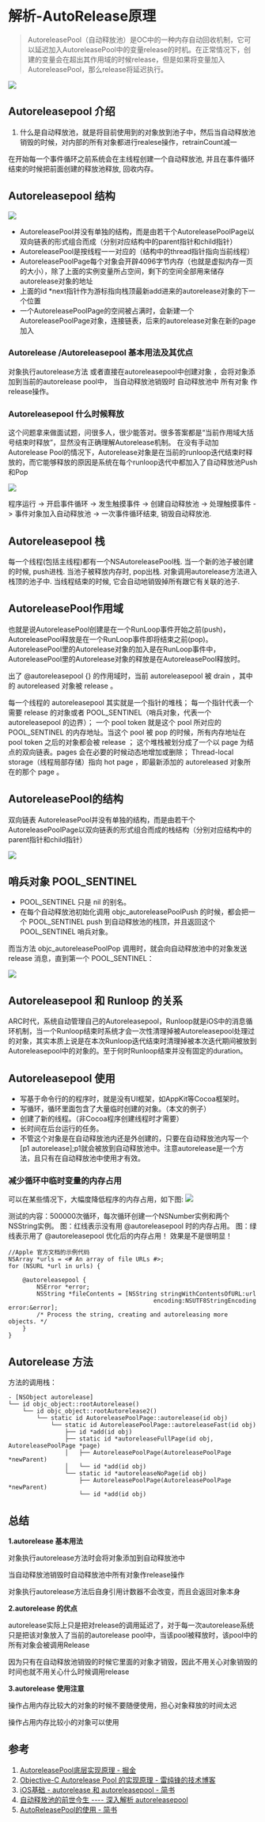# 解析-AutoRelease原理

> AutoreleasePool（自动释放池）是OC中的一种内存自动回收机制，它可以延迟加入AutoreleasePool中的变量release的时机。在正常情况下，创建的变量会在超出其作用域的时候release，但是如果将变量加入AutoreleasePool，那么release将延迟执行。

![](https://pic-mike.oss-cn-hongkong.aliyuncs.com/Blog/20190129154525.png)

## Autoreleasepool 介绍


1. 什么是自动释放池，就是将目前使用到的对象放到池子中，然后当自动释放池销毁的时候，对内部的所有对象都进行realese操作，retrainCount减一


在开始每一个事件循环之前系统会在主线程创建一个自动释放池, 并且在事件循环结束的时候把前面创建的释放池释放, 回收内存。

## Autoreleasepool 结构

![](https://pic-mike.oss-cn-hongkong.aliyuncs.com/Blog/20190217102820.png)


* AutoreleasePool并没有单独的结构，而是由若干个AutoreleasePoolPage以双向链表的形式组合而成（分别对应结构中的parent指针和child指针）
* AutoreleasePool是按线程一一对应的（结构中的thread指针指向当前线程）
* AutoreleasePoolPage每个对象会开辟4096字节内存（也就是虚拟内存一页的大小），除了上面的实例变量所占空间，剩下的空间全部用来储存autorelease对象的地址
* 上面的id *next指针作为游标指向栈顶最新add进来的autorelease对象的下一个位置
* 一个AutoreleasePoolPage的空间被占满时，会新建一个AutoreleasePoolPage对象，连接链表，后来的autorelease对象在新的page加入

### Autorelease /Autoreleasepool 基本用法及其优点

对象执行autorelease方法 或者直接在autoreleasepool中创建对象 ，会将对象添加到当前的autorelease pool中， 当自动释放池销毁时 自动释放池中 所有对象 作release操作。

### Autoreleasepool 什么时候释放

这个问题拿来做面试题，问很多人，很少能答对。很多答案都是“当前作用域大括号结束时释放”，显然没有正确理解Autorelease机制。
在没有手动加Autorelease Pool的情况下，Autorelease对象是在当前的runloop迭代结束时释放的，而它能够释放的原因是系统在每个runloop迭代中都加入了自动释放池Push和Pop

![](https://pic-mike.oss-cn-hongkong.aliyuncs.com/Blog/20190129161145.png)

程序运行 -> 开启事件循环 -> 发生触摸事件 -> 创建自动释放池 -> 处理触摸事件 -> 事件对象加入自动释放池 -> 一次事件循环结束, 销毁自动释放池.

## Autoreleasepool 栈

每一个线程(包括主线程)都有一个NSAutoreleasePool栈. 当一个新的池子被创建的时候, push进栈. 当池子被释放内存时, pop出栈. 对象调用autorelease方法进入栈顶的池子中. 当线程结束的时候, 它会自动地销毁掉所有跟它有关联的池子.

## AutoreleasePool作用域

也就是说AutoreleasePool创建是在一个RunLoop事件开始之前(push)，AutoreleasePool释放是在一个RunLoop事件即将结束之前(pop)。
AutoreleasePool里的Autorelease对象的加入是在RunLoop事件中，AutoreleasePool里的Autorelease对象的释放是在AutoreleasePool释放时。


出了 @autoreleasepool {} 的作用域时，当前 autoreleasepool 被 drain ，其中的 autoreleased 对象被 release 。


每一个线程的 autoreleasepool 其实就是一个指针的堆栈；
每一个指针代表一个需要 release 的对象或者 POOL_SENTINEL（哨兵对象，代表一个 autoreleasepool 的边界）；
一个 pool token 就是这个 pool 所对应的 POOL_SENTINEL 的内存地址。当这个 pool 被 pop 的时候，所有内存地址在 pool token 之后的对象都会被 release ；
这个堆栈被划分成了一个以 page 为结点的双向链表。pages 会在必要的时候动态地增加或删除；
Thread-local storage（线程局部存储）指向 hot page ，即最新添加的 autoreleased 对象所在的那个 page 。


## AutoreleasePool的结构

双向链表
AutoreleasePool并没有单独的结构，而是由若干个AutoreleasePoolPage以双向链表的形式组合而成的栈结构（分别对应结构中的parent指针和child指针）

![](https://pic-mike.oss-cn-hongkong.aliyuncs.com/Blog/20190129160839.png)


## 哨兵对象 POOL_SENTINEL

* POOL_SENTINEL 只是 nil 的别名。
* 在每个自动释放池初始化调用 objc_autoreleasePoolPush 的时候，都会把一个 POOL_SENTINEL push 到自动释放池的栈顶，并且返回这个 POOL_SENTINEL 哨兵对象。

而当方法 objc_autoreleasePoolPop 调用时，就会向自动释放池中的对象发送 release 消息，直到第一个 POOL_SENTINEL：

![](https://pic-mike.oss-cn-hongkong.aliyuncs.com/Blog/20190129161509.png)

## Autoreleasepool 和 Runloop 的关系

ARC时代，系统自动管理自己的Autoreleasepool，Runloop就是iOS中的消息循环机制，当一个Runloop结束时系统才会一次性清理掉被Autoreleasepool处理过的对象，其实本质上说是在本次Runloop迭代结束时清理掉被本次迭代期间被放到Autoreleasepool中的对象的。至于何时Runloop结束并没有固定的duration。 


## Autoreleasepool 使用

* 写基于命令行的的程序时，就是没有UI框架，如AppKit等Cocoa框架时。
* 写循环，循环里面包含了大量临时创建的对象。（本文的例子）
* 创建了新的线程。（非Cocoa程序创建线程时才需要）
* 长时间在后台运行的任务。
* 不管这个对象是在自动释放池内还是外创建的，只要在自动释放池内写一个[p1 autorelease];p1就会被放到自动释放池中。注意autorelease是一个方法，且只有在自动释放池中使用才有效。

### 减少循环中临时变量的内存占用


可以在某些情况下，大幅度降低程序的内存占用，如下图:
![](https://pic-mike.oss-cn-hongkong.aliyuncs.com/Blog/20190129162500.png)

测试的内容：500000次循环，每次循环创建一个NSNumber实例和两个NSString实例。
图：红线表示没有用 @autoreleasepool 时的内存占用。
图：绿线表示用了 @autoreleasepool 优化后的内存占用！
效果是不是很明显！

```objc
//Apple 官方文档的示例代码
NSArray *urls = <# An array of file URLs #>;
for (NSURL *url in urls) {
 
    @autoreleasepool {
        NSError *error;
        NSString *fileContents = [NSString stringWithContentsOfURL:url
                                         encoding:NSUTF8StringEncoding error:&error];
        /* Process the string, creating and autoreleasing more objects. */
    }
}
```

## Autorelease 方法

方法的调用栈：

```objc
- [NSObject autorelease]
└── id objc_object::rootAutorelease()
    └── id objc_object::rootAutorelease2()
        └── static id AutoreleasePoolPage::autorelease(id obj)
            └── static id AutoreleasePoolPage::autoreleaseFast(id obj)
                ├── id *add(id obj)
                ├── static id *autoreleaseFullPage(id obj, AutoreleasePoolPage *page)
                │   ├── AutoreleasePoolPage(AutoreleasePoolPage *newParent)
                │   └── id *add(id obj)
                └── static id *autoreleaseNoPage(id obj)
                    ├── AutoreleasePoolPage(AutoreleasePoolPage *newParent)
                    └── id *add(id obj)
```

## 总结


**1.autorelease 基本用法**

对象执行autorelease方法时会将对象添加到自动释放池中

当自动释放池销毁时自动释放池中所有对象作release操作

对象执行autorelease方法后自身引用计数器不会改变，而且会返回对象本身

**2.autorelease 的优点**

autorelease实际上只是把对release的调用延迟了，对于每一次autorelease系统只是把该对象放入了当前的autorelease pool中，当该pool被释放时，该pool中的所有对象会被调用Release

因为只有在自动释放池销毁的时候它里面的对象才销毁，因此不用关心对象销毁的时间也就不用关心什么时候调用release

**3.autorelease 使用注意**

操作占用内存比较大的对象的时候不要随便使用，担心对象释放的时间太迟

操作占用内存比较小的对象可以使用

## 参考

1. [AutoreleasePool底层实现原理 - 掘金](https://juejin.im/post/5b052282f265da0b7156a2aa#heading-1)
2. [Objective-C Autorelease Pool 的实现原理 - 雷纯锋的技术博客](http://blog.leichunfeng.com/blog/2015/05/31/objective-c-autorelease-pool-implementation-principle/)
3. [iOS基础 - autorelease 和 autoreleasepool - 简书](https://www.jianshu.com/p/97dd0ae27108)
4. [自动释放池的前世今生 ---- 深入解析 autoreleasepool](https://draveness.me/autoreleasepool)
5. [AutoReleasePool的使用 - 简书](https://www.jianshu.com/p/b46864c7ed95)

